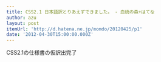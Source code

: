 ```yaml
---
title: CSS2.1 日本語訳とりあえずできました。 - 血統の森+はてな
author: azu
layout: post
itemUrl: 'http://d.hatena.ne.jp/momdo/20120425/p1'
date: '2012-04-30T15:00:00.000Z'
---
```

CSS2.1の仕様書の仮訳出完了
